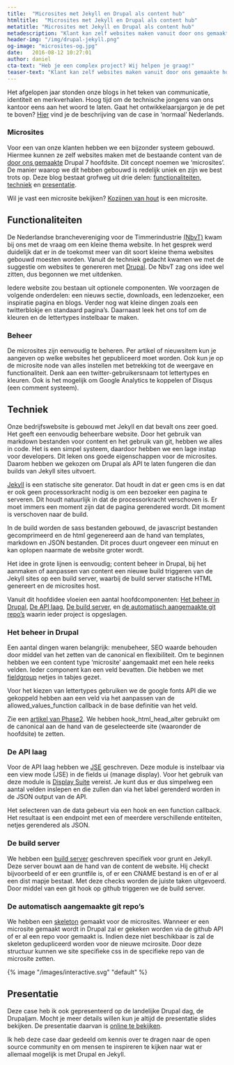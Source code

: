 ```yaml
---
title:  "Microsites met Jekyll en Drupal als content hub"
htmltitle:  "Microsites met Jekyll en Drupal als content hub"
metatitle: "Microsites met Jekyll en Drupal als content hub"
metadescription: "Klant kan zelf websites maken vanuit door ons gemaakte hoofdsite."
header-img: "/img/drupal-jekyll.png"  
og-image: "microsites-og.jpg"
date:   2016-08-12 10:27:01
author: daniel
cta-text: "Heb je een complex project? Wij helpen je graag!"
teaser-text: "Klant kan zelf websites maken vanuit door ons gemaakte hoofdsite. Oftewel: Microsites met Jekyll en Drupal als content hub."
---
```

Het afgelopen jaar stonden onze blogs in het teken van communicatie, identiteit en merkverhalen. Hoog tijd om de technische jongens van ons kantoor eens aan het woord te laten. Gaat het ontwikkelaarsjargon je de pet te boven? [Hier](/cases/nbvt/) vind je de beschrijving van de case in ‘normaal’ Nederlands.

### Microsites

Voor een van onze klanten hebben we een bijzonder systeem gebouwd. Hiermee kunnen ze zelf websites maken met de bestaande content van de <a href="/cases/nbvt">door ons gemaakte</a> Drupal 7 hoofdsite. Dit concept noemen we ‘microsites’. De manier waarop we dit hebben gebouwd is redelijk uniek en zijn we best trots op. Deze blog bestaat grofweg uit drie delen: [functionaliteiten](#functionaliteiten), [techniek](#techniek) en [presentatie](#presentatie).

Wil je vast een microsite bekijken? [Kozijnen van hout](http://kozijnenvanhout.nl/voordelen/) is een microsite.

## Functionaliteiten

De Nederlandse branchevereniging voor de Timmerindustrie [(NbvT)](https://nbvt.nl) kwam bij ons met de vraag om een kleine thema website. In het gesprek werd duidelijk dat er in de toekomst meer van dit soort kleine thema websites gebouwd moesten worden. Vanuit de techniek gedacht kwamen we met de suggestie om websites te genereren met <a href="/drupal">Drupal</a>. De NbvT zag ons idee wel zitten, dus begonnen we met uitdenken.

Iedere website zou bestaan uit optionele componenten. We voorzagen de volgende onderdelen: een nieuws sectie, downloads, een ledenzoeker, een inspiratie pagina en blogs. Verder nog wat kleine dingen zoals een twitterblokje en standaard pagina’s. Daarnaast leek het ons tof om de kleuren en de lettertypes instelbaar te maken.

### Beheer

De microsites zijn eenvoudig te beheren. Per artikel of nieuwsitem kun je aangeven op welke websites het gepubliceerd moet worden. Ook kun je op de microsite node van alles instellen met betrekking tot de weergave en functionaliteit. Denk aan een twitter-gebruikersnaam tot lettertypes en kleuren. Ook is het mogelijk om Google Analytics te koppelen of Disqus (een comment systeem).

## Techniek

Onze bedrijfswebsite is gebouwd met Jekyll en dat bevalt ons zeer goed. Het geeft een eenvoudig beheerbare website. Door het gebruik van markdown bestanden voor content en het gebruik van git, hebben we alles in code. Het is een simpel systeem, daardoor hebben we een lage instap voor developers. Dit leken ons goede eigenschappen voor de microsites. Daarom hebben we gekozen om Drupal als API te laten fungeren die dan builds van Jekyll sites uitvoert.

[Jekyll](http://jekyllrb.com/) is een statische site generator. Dat houdt in dat er geen cms is en dat er ook geen processorkracht nodig is om een bezoeker een pagina te serveren. Dit houdt natuurlijk in dat de processorkracht verschoven is. Er moet immers een moment zijn dat de pagina gerendered wordt. Dit moment is verschoven naar de build.

In de build worden de sass bestanden gebouwd, de javascript bestanden gecomprimeerd en de html gegenereerd aan de hand van templates, markdown en JSON bestanden. Dit proces duurt ongeveer een minuut en kan oplopen naarmate de website groter wordt.

Het idee in grote lijnen is eenvoudig; content beheer in Drupal, bij het aanmaken of aanpassen van content een nieuwe build triggeren van de Jekyll sites op een build server, waarbij de build server statische HTML genereert en de microsites host.

Vanuit dit hoofdidee vloeien een aantal hoofdcomponenten: [Het beheer in Drupal](#het-beheer-in-drupal), [De API laag](#de-api-laag), [De build server](#de-build-server), en [de automatisch aangemaakte git repo’s](#de-automatisch-aangemaakte-git-repos) waarin ieder project is opgeslagen.

### Het beheer in Drupal

Een aantal dingen waren belangrijk: menubeheer, SEO waarde behouden door middel van het zetten van de canonical en flexibiliteit.
Om te beginnen hebben we een content type ‘microsite’ aangemaakt met een hele reeks velden. Ieder component kan een veld bevatten. Die hebben we met [fieldgroup](https://www.drupal.org/project/field_group) netjes in tabjes gezet.

Voor het kiezen van lettertypes gebruiken we de google fonts API die we gekoppeld hebben aan een veld via het aanpassen van de allowed_values_function callback in de base definitie van het veld.

Zie een [artikel van Phase2](https://www.phase2technology.com/blog/setting-the-allowed-values-function-property-on-text-fields/).
We hebben hook_html_head_alter gebruikt om de canonical aan de hand van de geselecteerde site (waaronder de hoofdsite) te zetten.

### De API laag

Voor de API laag hebben we [JSE](https://www.drupal.org/sandbox/danielbeeke/2713857) geschreven. Deze module is instelbaar via een view mode (JSE) in de fields ui (manage display). Voor het gebruik van deze module is [Display Suite](https://www.drupal.org/project/ds) vereist. Je kunt dus er dus simpelweg een aantal velden inslepen en die zullen dan via het label gerenderd worden in de JSON output van de API.

Het selecteren van de data gebeurt via een hook en een function callback. Het resultaat is een endpoint met een of meerdere verschillende entiteiten, netjes gerendered als JSON.

### De build server

We hebben een [build server](https://github.com/studio-fonkel/jekyll-build) geschreven specifiek voor grunt en Jekyll. Deze server bouwt aan de hand van de content de website. Hij checkt bijvoorbeeld of er een gruntfile is, of er een CNAME bestand is en of er al een dist mapje bestaat. Met deze checks worden de juiste taken uitgevoerd. Door middel van een git hook op github triggeren we de build server.

### De automatisch aangemaakte git repo’s

We hebben een [skeleton](https://github.com/danielbeeke/nbvt-microsite-skeleton) gemaakt voor de microsites. Wanneer er een microsite gemaakt wordt in Drupal zal er gekeken worden via de github API of er al een repo voor gemaakt is. Indien deze niet beschikbaar is zal de skeleton gedupliceerd worden voor de nieuwe mcirosite. Door deze structuur kunnen we site specifieke css in de specifieke repo van de microsite zetten.

{% image "/images/interactive.svg" "default" %}

## Presentatie

Deze case heb ik ook gepresenteerd op de landelijke Drupal dag, de Drupaljam. Mocht je meer details willen kun je altijd de presentatie slides bekijken. De presentatie daarvan is [online te bekijken](http://www.danielbeeke.nl/drupal-to-multiple-jekyll).

Ik heb deze case daar gedeeld om kennis over te dragen naar de open source community en om mensen te inspireren te kijken naar wat er allemaal mogelijk is met Drupal en Jekyll.
